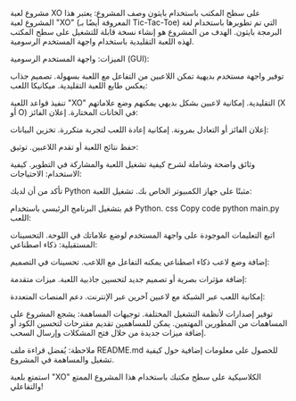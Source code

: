 مشروع لعبة XO على سطح المكتب باستخدام بايثون
وصف المشروع:
يعتبر هذا المشروع لعبة "XO" (المعروفة أيضًا بـ Tic-Tac-Toe) التي تم تطويرها باستخدام لغة البرمجة بايثون. الهدف من المشروع هو إنشاء نسخة قابلة للتشغيل على سطح المكتب لهذه اللعبة التقليدية باستخدام واجهة المستخدم الرسومية.

الميزات:
واجهة المستخدم الرسومية (GUI):

توفير واجهة مستخدم بديهية تمكن اللاعبين من التفاعل مع اللعبة بسهولة.
تصميم جذاب يعكس طابع اللعبة التقليدية.
ميكانيكا اللعب:

تنفيذ قواعد اللعبة "XO" التقليدية.
إمكانية لاعبين بشكل بديهي يمكنهم وضع علاماتهم (X أو O) في الخانات المختارة.
إعلان الفائز:

إعلان الفائز أو التعادل بمرونة.
إمكانية إعادة اللعب لتجربة متكررة.
تخزين البيانات:

حفظ نتائج اللعبة أو تقدم اللاعبين.
توثيق:

وثائق واضحة وشاملة لشرح كيفية تشغيل اللعبة والمشاركة في التطوير.
كيفية الاستخدام:
الاحتياجات:

تأكد من أن لديك Python مثبتًا على جهاز الكمبيوتر الخاص بك.
تشغيل اللعبة:

قم بتشغيل البرنامج الرئيسي باستخدام Python.
css
Copy code
python main.py
اللعب:

اتبع التعليمات الموجودة على واجهة المستخدم لوضع علاماتك في اللوحة.
التحسينات المستقبلية:
ذكاء اصطناعي:

إضافة وضع لاعب ذكاء اصطناعي يمكنه التفاعل مع اللاعب.
تحسينات في التصميم:

إضافة مؤثرات بصرية أو تصميم جديد لتحسين جاذبية اللعبة.
ميزات متقدمة:

إمكانية اللعب عبر الشبكة مع لاعبين آخرين عبر الإنترنت.
دعم المنصات المتعددة:

توفير إصدارات لأنظمة التشغيل المختلفة.
توجيهات المساهمة:
يشجع المشروع على المساهمات من المطورين المهتمين. يمكن للمساهمين تقديم مقترحات لتحسين الكود أو إضافة ميزات جديدة من خلال فتح المشكلات وإرسال السحب.

ملاحظة:
يُفضل قراءة ملف README.md للحصول على معلومات إضافية حول كيفية تشغيل والمساهمة في المشروع.

استمتع بلعبة "XO" الكلاسيكية على سطح مكتبك باستخدام هذا المشروع الممتع والتفاعلي!
